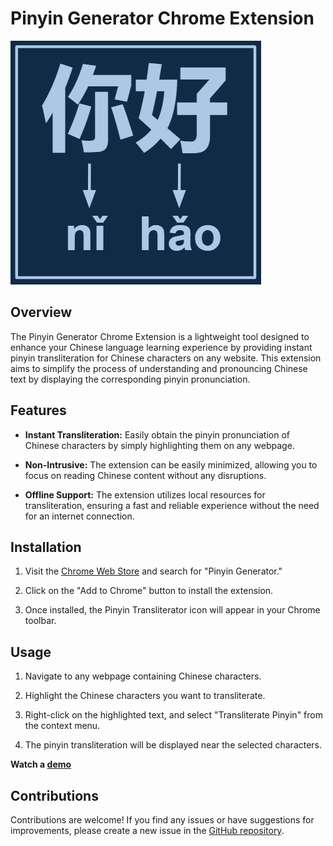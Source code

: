 # Pinyin Generator Chrome Extension
![image](Pinyin%20Generator%20Icon.png)

## Overview

The Pinyin Generator Chrome Extension is a lightweight tool designed to enhance your Chinese language learning experience by providing instant pinyin transliteration for Chinese characters on any website. This extension aims to simplify the process of understanding and pronouncing Chinese text by displaying the corresponding pinyin pronunciation.

## Features

- **Instant Transliteration:** Easily obtain the pinyin pronunciation of Chinese characters by simply highlighting them on any webpage.

- **Non-Intrusive:** The extension can be easily minimized, allowing you to focus on reading Chinese content without any disruptions.

- **Offline Support:** The extension utilizes local resources for transliteration, ensuring a fast and reliable experience without the need for an internet connection.

## Installation

1. Visit the [Chrome Web Store](https://chrome.google.com/webstore) and search for "Pinyin Generator."

2. Click on the "Add to Chrome" button to install the extension.

3. Once installed, the Pinyin Transliterator icon will appear in your Chrome toolbar.

## Usage

1. Navigate to any webpage containing Chinese characters.

2. Highlight the Chinese characters you want to transliterate.

3. Right-click on the highlighted text, and select "Transliterate Pinyin" from the context menu.

4. The pinyin transliteration will be displayed near the selected characters.

**Watch a [demo](https://youtu.be/a2wCWvYEMiw)**

## Contributions

Contributions are welcome! If you find any issues or have suggestions for improvements, please create a new issue in the [GitHub repository](https://github.com/Charlie195/pinyin-generator).

